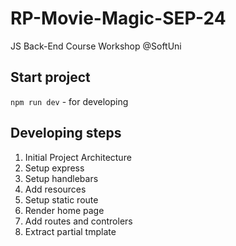 
# RP-Movie-Magic-SEP-24
JS Back-End Course Workshop @SoftUni

## Start project
`npm run dev` - for developing

## Developing steps
1. Initial Project Architecture 
2. Setup express
3. Setup handlebars
4. Add resources
5. Setup static route
6. Render home page
7. Add routes and controlers
8. Extract partial tmplate